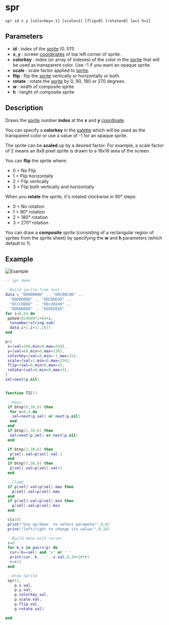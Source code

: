 # spr
`spr id x y [colorkey=-1] [scale=1] [flip=0] [rotate=0] [w=1 h=1]`

## Parameters

* **id** : index of the [sprite](sprite) (0..511)
* **x, y** : screen [coordinates](coordinate) of top left corner of sprite.
* **colorkey** : index (or array of indexes) of the color in the [sprite](sprite) that will be used as transparent color.  Use -1 if you want an opaque sprite.
* **scale** : scale factor applied  to [sprite](sprite).
* **flip** : flip the [sprite](sprite) vertically or horizontally or both.
* **rotate** : rotate the [sprite](sprite) by 0, 90, 180 or 270 degrees.
* **w** : width of composite sprite
* **h** : height of composite sprite

## Description

Draws the [sprite](sprite) number **index** at the **x** and **y** [coordinate](coordinate).

You can specify a **colorkey** in the [palette](palette) which will be used as the transparent color or use a value of -1 for an opaque sprite.

The sprite can be **scaled** up by a desired factor. For example, a scale factor of 2 means an 8x8 pixel sprite is drawn to a 16x16 area of the screen.

You can **flip** the sprite where:
* 0 = No Flip
* 1 = Flip horizontally
* 2 = Flip vertically
* 3 = Flip both vertically and horizontally

When you **rotate** the sprite, it's rotated clockwise in 90° steps:
* 0 = No rotation
* 1 = 90° rotation
* 2 = 180° rotation
* 3 = 270° rotation

You can draw a **composite** sprite (consisting of a rectangular region of sprites from the sprite sheet) by specifying the **w** and **h** parameters (which default to 1).

## Example

![Example](https://imgur.com/q4QSxEq.gif)

``` lua
-- spr demo

--Build sprite from text
data = "D000000D" .. "D0C00C0D" ..
  "DDDDDDDD" .. "DDCDDD2D" ..
  "DCCCDDDD" .. "DDcdd2dd" ..
  "DDDDDDDD" .. "EEEEEEEE"
for i=0,64 do
 poke4(0x4000*2+64+i,
  tonumber(string.sub(
  data,i+1,i+1),16))
end

p={
 x={val=100,min=0,max=240},
 y={val=68,min=0,max=136},
 colorkey={val=0,min=-1,max=15},
 scale={val=1,min=0,max=256},
 flip={val=0,min=0,max=3},
 rotate={val=0,min=0,max=3},
}
sel=next(p,nil)


function TIC()

 --Keys
 if btnp(0,30,6) then
  for n=0,4 do
   sel=next(p,sel) or next(p,nil)
  end
 end
 if btnp(1,30,6) then
  sel=next(p,sel) or next(p,nil)
 end

 if btnp(2,30,6) then
  p[sel].val=p[sel].val-1
 end
 if btnp(3,30,6) then
  p[sel].val=p[sel].val+1
 end

 --Clamp
 if p[sel].val>p[sel].max then
   p[sel].val=p[sel].max
 end
 if p[sel].val<p[sel].min then
   p[sel].val=p[sel].min
 end

 cls(0)
 print("Use up/down  to select parameter",0,0)
 print("left/right to change its value:",0,10)

 --Build menu with cursor
 r=0
 for k,v in pairs(p) do
  cur=(k==sel) and '>' or ' '
  print(cur..k..':'..v.val,0,30+10*r)
  r=r+1
 end

 --Draw Sprite
 spr(1,
    p.x.val,
    p.y.val,
    p.colorkey.val,
    p.scale.val,
    p.flip.val,
    p.rotate.val)

end
```